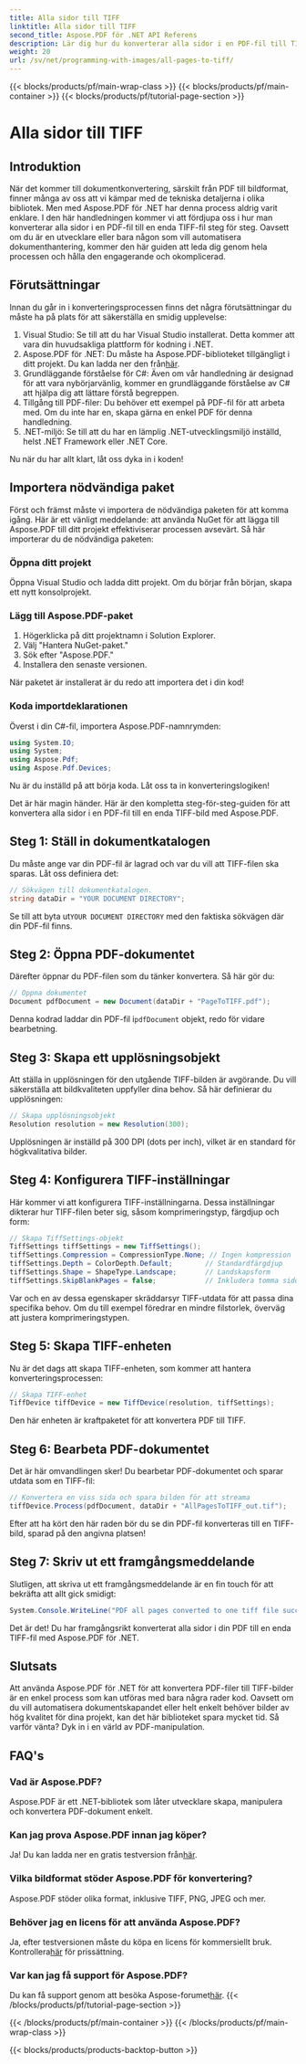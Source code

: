 ```yaml
---
title: Alla sidor till TIFF
linktitle: Alla sidor till TIFF
second_title: Aspose.PDF för .NET API Referens
description: Lär dig hur du konverterar alla sidor i en PDF-fil till TIFF med Aspose.PDF för .NET i denna steg-för-steg handledning. Enkel och effektiv dokumenthantering.
weight: 20
url: /sv/net/programming-with-images/all-pages-to-tiff/
---
```


{{< blocks/products/pf/main-wrap-class >}}
{{< blocks/products/pf/main-container >}}
{{< blocks/products/pf/tutorial-page-section >}}

# Alla sidor till TIFF

## Introduktion

När det kommer till dokumentkonvertering, särskilt från PDF till bildformat, finner många av oss att vi kämpar med de tekniska detaljerna i olika bibliotek. Men med Aspose.PDF för .NET har denna process aldrig varit enklare. I den här handledningen kommer vi att fördjupa oss i hur man konverterar alla sidor i en PDF-fil till en enda TIFF-fil steg för steg. Oavsett om du är en utvecklare eller bara någon som vill automatisera dokumenthantering, kommer den här guiden att leda dig genom hela processen och hålla den engagerande och okomplicerad.

## Förutsättningar

Innan du går in i konverteringsprocessen finns det några förutsättningar du måste ha på plats för att säkerställa en smidig upplevelse:

1. Visual Studio: Se till att du har Visual Studio installerat. Detta kommer att vara din huvudsakliga plattform för kodning i .NET.
2.  Aspose.PDF för .NET: Du måste ha Aspose.PDF-biblioteket tillgängligt i ditt projekt. Du kan ladda ner den från[här](https://releases.aspose.com/pdf/net/).
3. Grundläggande förståelse för C#: Även om vår handledning är designad för att vara nybörjarvänlig, kommer en grundläggande förståelse av C# att hjälpa dig att lättare förstå begreppen.
4. Tillgång till PDF-filer: Du behöver ett exempel på PDF-fil för att arbeta med. Om du inte har en, skapa gärna en enkel PDF för denna handledning.
5. .NET-miljö: Se till att du har en lämplig .NET-utvecklingsmiljö inställd, helst .NET Framework eller .NET Core.

Nu när du har allt klart, låt oss dyka in i koden!

## Importera nödvändiga paket

Först och främst måste vi importera de nödvändiga paketen för att komma igång. Här är ett vänligt meddelande: att använda NuGet för att lägga till Aspose.PDF till ditt projekt effektiviserar processen avsevärt. Så här importerar du de nödvändiga paketen:

### Öppna ditt projekt

Öppna Visual Studio och ladda ditt projekt. Om du börjar från början, skapa ett nytt konsolprojekt.

### Lägg till Aspose.PDF-paket

1. Högerklicka på ditt projektnamn i Solution Explorer.
2. Välj "Hantera NuGet-paket."
3. Sök efter "Aspose.PDF."
4. Installera den senaste versionen.

När paketet är installerat är du redo att importera det i din kod!

### Koda importdeklarationen

Överst i din C#-fil, importera Aspose.PDF-namnrymden:

```csharp
using System.IO;
using System;
using Aspose.Pdf;
using Aspose.Pdf.Devices;
```

Nu är du inställd på att börja koda. Låt oss ta in konverteringslogiken!

Det är här magin händer. Här är den kompletta steg-för-steg-guiden för att konvertera alla sidor i en PDF-fil till en enda TIFF-bild med Aspose.PDF.

## Steg 1: Ställ in dokumentkatalogen

Du måste ange var din PDF-fil är lagrad och var du vill att TIFF-filen ska sparas. Låt oss definiera det:

```csharp
// Sökvägen till dokumentkatalogen.
string dataDir = "YOUR DOCUMENT DIRECTORY";
```

 Se till att byta ut`YOUR DOCUMENT DIRECTORY` med den faktiska sökvägen där din PDF-fil finns.

## Steg 2: Öppna PDF-dokumentet

Därefter öppnar du PDF-filen som du tänker konvertera. Så här gör du:

```csharp
// Öppna dokumentet
Document pdfDocument = new Document(dataDir + "PageToTIFF.pdf");
```

 Denna kodrad laddar din PDF-fil i`pdfDocument` objekt, redo för vidare bearbetning.

## Steg 3: Skapa ett upplösningsobjekt

Att ställa in upplösningen för den utgående TIFF-bilden är avgörande. Du vill säkerställa att bildkvaliteten uppfyller dina behov. Så här definierar du upplösningen:

```csharp
// Skapa upplösningsobjekt
Resolution resolution = new Resolution(300);
```

Upplösningen är inställd på 300 DPI (dots per inch), vilket är en standard för högkvalitativa bilder.

## Steg 4: Konfigurera TIFF-inställningar

Här kommer vi att konfigurera TIFF-inställningarna. Dessa inställningar dikterar hur TIFF-filen beter sig, såsom komprimeringstyp, färgdjup och form:

```csharp
// Skapa TiffSettings-objekt
TiffSettings tiffSettings = new TiffSettings();
tiffSettings.Compression = CompressionType.None; // Ingen kompression
tiffSettings.Depth = ColorDepth.Default;        // Standardfärgdjup
tiffSettings.Shape = ShapeType.Landscape;       // Landskapsform
tiffSettings.SkipBlankPages = false;            // Inkludera tomma sidor
```

Var och en av dessa egenskaper skräddarsyr TIFF-utdata för att passa dina specifika behov. Om du till exempel föredrar en mindre filstorlek, överväg att justera komprimeringstypen.

## Steg 5: Skapa TIFF-enheten

Nu är det dags att skapa TIFF-enheten, som kommer att hantera konverteringsprocessen:

```csharp
// Skapa TIFF-enhet
TiffDevice tiffDevice = new TiffDevice(resolution, tiffSettings);
```

Den här enheten är kraftpaketet för att konvertera PDF till TIFF.

## Steg 6: Bearbeta PDF-dokumentet

Det är här omvandlingen sker! Du bearbetar PDF-dokumentet och sparar utdata som en TIFF-fil:

```csharp
// Konvertera en viss sida och spara bilden för att streama
tiffDevice.Process(pdfDocument, dataDir + "AllPagesToTIFF_out.tif");
```

Efter att ha kört den här raden bör du se din PDF-fil konverteras till en TIFF-bild, sparad på den angivna platsen!

## Steg 7: Skriv ut ett framgångsmeddelande

Slutligen, att skriva ut ett framgångsmeddelande är en fin touch för att bekräfta att allt gick smidigt:

```csharp
System.Console.WriteLine("PDF all pages converted to one tiff file successfully!");
```

Det är det! Du har framgångsrikt konverterat alla sidor i din PDF till en enda TIFF-fil med Aspose.PDF för .NET.

## Slutsats

Att använda Aspose.PDF för .NET för att konvertera PDF-filer till TIFF-bilder är en enkel process som kan utföras med bara några rader kod. Oavsett om du vill automatisera dokumentskapandet eller helt enkelt behöver bilder av hög kvalitet för dina projekt, kan det här biblioteket spara mycket tid. Så varför vänta? Dyk in i en värld av PDF-manipulation.

## FAQ's

### Vad är Aspose.PDF?
Aspose.PDF är ett .NET-bibliotek som låter utvecklare skapa, manipulera och konvertera PDF-dokument enkelt.

### Kan jag prova Aspose.PDF innan jag köper?
 Ja! Du kan ladda ner en gratis testversion från[här](https://releases.aspose.com/).

### Vilka bildformat stöder Aspose.PDF för konvertering?
Aspose.PDF stöder olika format, inklusive TIFF, PNG, JPEG och mer.

### Behöver jag en licens för att använda Aspose.PDF?
 Ja, efter testversionen måste du köpa en licens för kommersiellt bruk. Kontrollera[här](https://purchase.aspose.com/) för prissättning.

### Var kan jag få support för Aspose.PDF?
 Du kan få support genom att besöka Aspose-forumet[här](https://forum.aspose.com/c/pdf/10).
{{< /blocks/products/pf/tutorial-page-section >}}

{{< /blocks/products/pf/main-container >}}
{{< /blocks/products/pf/main-wrap-class >}}

{{< blocks/products/products-backtop-button >}}
